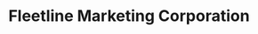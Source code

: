 ---
title: "Fleetline Marketing Corporation"
url: /quezon-city/fleetline-marketing-corporation/
shop: Autohaus
---